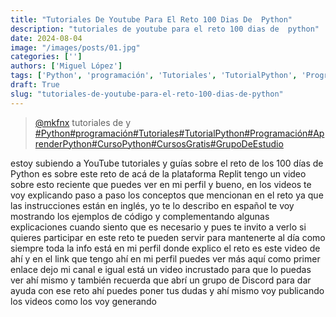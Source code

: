 ```yaml
---
title: "Tutoriales De Youtube Para El Reto 100 Dias De  Python"
description: "tutoriales de youtube para el reto 100 dias de  python"
date: 2024-08-04
image: "/images/posts/01.jpg"
categories: ['']
authors: ['Miguel López']
tags: ['Python', 'programación', 'Tutoriales', 'TutorialPython', 'Programación', 'AprenderPython', 'CursoPython', 'CursosGratis', 'GrupoDeEstudio']
draft: True
slug: "tutoriales-de-youtube-para-el-reto-100-dias-de-python"
---
```


<blockquote class="tiktok-embed" cite="{https://www.tiktok.com/@mkfnx/video/7252842813358968070}" data-video-id="7252842813358968070" style="max-width: 605px;min-width: 325px;" > <section> <a target="_blank" title="@mkfnx" href="https://www.tiktok.com/@mkfnx?refer=embed">@mkfnx</a> tutoriales de y </section> <a title="Python" target="_blank" href="https://www.tiktok.com/tag/Python?refer=embed">#Python</a><a title="programación" target="_blank" href="https://www.tiktok.com/tag/programación?refer=embed">#programación</a><a title="Tutoriales" target="_blank" href="https://www.tiktok.com/tag/Tutoriales?refer=embed">#Tutoriales</a><a title="TutorialPython" target="_blank" href="https://www.tiktok.com/tag/TutorialPython?refer=embed">#TutorialPython</a><a title="Programación" target="_blank" href="https://www.tiktok.com/tag/Programación?refer=embed">#Programación</a><a title="AprenderPython" target="_blank" href="https://www.tiktok.com/tag/AprenderPython?refer=embed">#AprenderPython</a><a title="CursoPython" target="_blank" href="https://www.tiktok.com/tag/CursoPython?refer=embed">#CursoPython</a><a title="CursosGratis" target="_blank" href="https://www.tiktok.com/tag/CursosGratis?refer=embed">#CursosGratis</a><a title="GrupoDeEstudio" target="_blank" href="https://www.tiktok.com/tag/GrupoDeEstudio?refer=embed">#GrupoDeEstudio</a> </blockquote> <script async src="https://www.tiktok.com/embed.js"></script>

estoy subiendo a YouTube tutoriales y guías sobre el reto de los 100 días de Python es sobre este reto de acá de la plataforma Replit tengo un video sobre esto reciente  que puedes ver en mi perfil y bueno, en los videos te voy explicando paso a paso los conceptos que mencionan en el reto ya que las instrucciones están en inglés, yo te lo describo en español te voy mostrando los ejemplos de código y complementando algunas explicaciones cuando siento que es necesario y pues te invito a verlo si quieres participar en este reto te pueden servir para mantenerte al día como siempre toda la info está en mi perfil donde explico el reto es este video de ahí y en el link que tengo ahí en mi perfil puedes ver más aquí como primer enlace dejo mi canal e igual está un video incrustado para que lo puedas ver ahí mismo y también recuerda que abrí un grupo de Discord para dar ayuda con ese reto ahí puedes poner tus dudas y ahí mismo voy publicando los videos como los voy generando 
